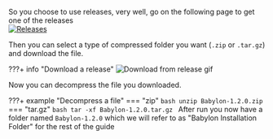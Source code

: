 So you choose to use releases, very well, 
go on the following page to get one of the releases  
[![Releases](https://img.shields.io/badge/-Releases-informational?style=for-the-badge)](https://github.com/Cosmo-Tech/Babylon/releases)

Then you can select a type of compressed folder you want (`.zip` or `.tar.gz`) and download the file.

???+ info "Download a release"
    ![Download from release gif](../assets/Download_from_release.gif)

Now you can decompress the file you downloaded.

???+ example "Decompress a file"
    === "zip"
        ```bash
        unzip Babylon-1.2.0.zip
        ```
    === "tar.gz"
        ```bash
        tar -xf Babylon-1.2.0.tar.gz
        ```
After run you now have a folder named `Babylon-1.2.0` which we will refer to as "Babylon Installation Folder" for the rest of the guide
